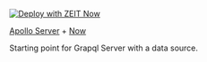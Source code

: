 [![Deploy with ZEIT Now](https://zeit.co/button)](https://zeit.co/new/project?template=https://github.com/taniki/apollo-now/)

[Apollo Server](https://www.apollographql.com/docs/apollo-server/) + [Now](https://zeit.co)

Starting point for Grapql Server with a data source.
